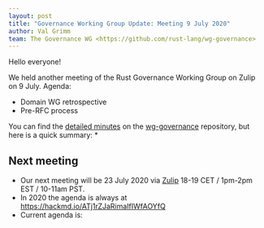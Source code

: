 ```yaml
---
layout: post
title: "Governance Working Group Update: Meeting 9 July 2020"
author: Val Grimm
team: The Governance WG <https://github.com/rust-lang/wg-governance>
---
```


Hello everyone! 

We held another meeting of the Rust Governance Working Group on Zulip on 9 July.
Agenda:

- Domain WG retrospective
- Pre-RFC process

You can find the [detailed minutes](https://github.com/rust-lang/wg-governance/blob/master/minutes/2020.05.21.md) 
on the [wg-governance](https://github.com/rust-lang/wg-governance) repository, but here is a quick summary: 
*

## Next meeting
* Our next meeting will be 23 July 2020 via [Zulip](https://rust-lang.zulipchat.com/#narrow/stream/223182-wg-governance) 18-19 CET / 1pm-2pm EST / 10-11am PST.
* In 2020 the agenda is always at https://hackmd.io/ATj1rZJaRimaIfIWfAOYfQ
* Current agenda is:


[wg-governance]: https://github.com/rust-lang/wg-governance/
[detailed minutes]: https://github.com/rust-lang/wg-governance/blob/master/minutes/2020.07.09.md
[Zulip thread]: https://rust-lang.zulipchat.com/#narrow/stream/223182-wg-governance/topic/meeting.202020-07-09
